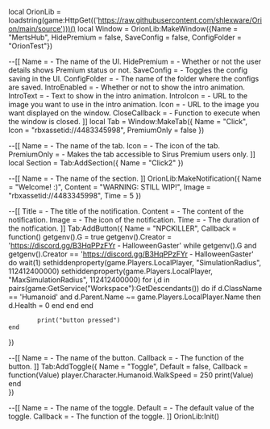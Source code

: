 local OrionLib = loadstring(game:HttpGet(('https://raw.githubusercontent.com/shlexware/Orion/main/source')))()
local Window = OrionLib:MakeWindow({Name = "MertsHub", HidePremium = false, SaveConfig = false, ConfigFolder = "OrionTest"})

--[[
Name = <string> - The name of the UI.
HidePremium = <bool> - Whether or not the user details shows Premium status or not.
SaveConfig = <bool> - Toggles the config saving in the UI.
ConfigFolder = <string> - The name of the folder where the configs are saved.
IntroEnabled = <bool> - Whether or not to show the intro animation.
IntroText = <string> - Text to show in the intro animation.
IntroIcon = <string> - URL to the image you want to use in the intro animation.
Icon = <string> - URL to the image you want displayed on the window.
CloseCallback = <function> - Function to execute when the window is closed.
]]
local Tab = Window:MakeTab({
	Name = "Click",
	Icon = "rbxassetid://4483345998",
	PremiumOnly = false
})

--[[
Name = <string> - The name of the tab.
Icon = <string> - The icon of the tab.
PremiumOnly = <bool> - Makes the tab accessible to Sirus Premium users only.
]]
local Section = Tab:AddSection({
	Name = "Click2"
})

--[[
Name = <string> - The name of the section.
]]
OrionLib:MakeNotification({
	Name = "Welcome! :)",
	Content = "WARNING: STILL WIP!",
	Image = "rbxassetid://4483345998",
	Time = 5
})

--[[
Title = <string> - The title of the notification.
Content = <string> - The content of the notification.
Image = <string> - The icon of the notification.
Time = <number> - The duration of the notfication.
]]
Tab:AddButton({
	Name = "NPCKILLER",
	Callback = function()
getgenv().G = true
getgenv().Creator = 'https://discord.gg/B3HqPPzFYr - HalloweenGaster'
while getgenv().G and getgenv().Creator == 'https://discord.gg/B3HqPPzFYr - HalloweenGaster' do
wait(1)
sethiddenproperty(game.Players.LocalPlayer, "SimulationRadius", 112412400000)
sethiddenproperty(game.Players.LocalPlayer, "MaxSimulationRadius", 112412400000)
for i,d in pairs(game:GetService("Workspace"):GetDescendants()) do
    if d.ClassName == 'Humanoid' and d.Parent.Name ~= game.Players.LocalPlayer.Name then
        d.Health = 0
    end
end
end

      		print("button pressed")
  	end    
})

--[[
Name = <string> - The name of the button.
Callback = <function> - The function of the button.
]]
Tab:AddToggle({
	Name = "Toggle",
	Default = false,
	Callback = function(Value)
player.Character.Humanoid.WalkSpeed = 250
   print(Value)
	end    
})

--[[
Name = <string> - The name of the toggle.
Default = <bool> - The default value of the toggle.
Callback = <function> - The function of the toggle.
]]
OrionLib:Init()
